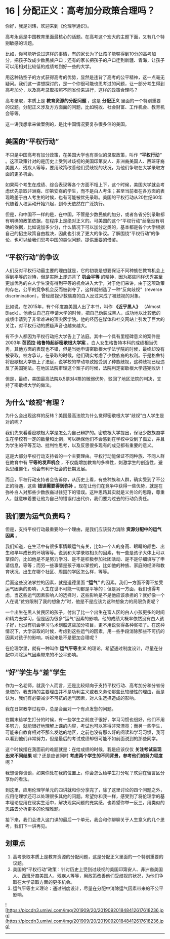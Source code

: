 # 16 | 分配正义：高考加分政策合理吗？

你好，我是刘玮，欢迎来到《伦理学通识》。

高考永远是中国教育里面最核心的话题。在高考这个宏大的主题下面，又有几个特别敏感的话题。

比如，你可能听说过这样的事情，有的家长为了让孩子能够得到10分的高考加分，把孩子改成少数民族户口；还有的家长把孩子的户口迁到新疆、青海，让孩子可以用相对比较低的成绩考到好一些的大学。

用这种钻空子的方式获得高考的优势，显然是违背了高考的公平精神，这一点毫无疑问。我们这一讲想探讨的，是一个你很可能也思考过的问题，让一部分考生得到高考加分，以及高考录取按照不同省份来进行，这样的政策合理吗？

高考录取，本质上是 **教育资源的分配问题** ，这是 **分配正义** 里面的一个特别重要的议题。分配正义涉及方方面面的问题，比如税收、社会财富、工作机会、教育机会等等。

这一讲我想拿来做案例的，是比中国情况要复杂很多倍的美国。

## 美国的“平权行动”

不只是中国高考有加分政策，在美国大学也有类似的录取政策，叫作 **“平权行动”** 。这项政策针对的是历史上受到过歧视的美国印第安人、非洲裔美国人、西班牙裔美国人、残疾人等等，要用政策改善他们受歧视的状况，为他们争取在大学录取方面的更多机会。

如果两个考生在成绩、综合表现等各个方面不相上下，这个时候，美国大学就会考虑优先录取非洲裔、印第安裔的学生，而不是白人考生；甚至当前者在各方面的表现略差于白人考生的时候，也有可能被优先录取。美国的平权行动从20世纪60年代随着人权运动开始兴起，到今天依然在广泛执行。

但是，和中国不一样的是，在中国，不管是少数民族的加分，或者各省分别录取都有明确的政策依据，在程序上是绝对正义的。可美国的这个“平权行动”丝毫没有明确的依据，比如说加多少分，什么情况下可以加分之类的，基本都是各个大学根据自己的招生政策自由裁决，因此也引发了更大的争议。了解围绕“平权行动”的争论，也可以给我们思考中国的类似问题，提供重要的借鉴。

## “平权行动”的争议

人们反对平权行动最主要的理由就是，它的初衷是想要保证不同种族在教育机会上得到平等的对待，但是实际上却违背了 **机会平等** 的精神，因为那些同样优秀甚至更加优秀的白人学生没有得到平等的机会进入大学，对于他们来讲，由于这项政策的存在，公平的竞争机会反而被剥夺了，这样就制造了一种“反向歧视”（reverse discrimination），曾经歧视少数族裔的白人反过来成了被歧视的对象。

比如说，在2015年，有个印度裔美国人出了本书，叫作 **《近乎黑人》** （Almost Black）。他承认自己在申请大学的时候，把自己伪装成黑人，成功地以比较低的成绩申请到了非常难进的顶尖医学院。他的经历在媒体和社交网站上引发了巨大的关注，对平权行动的质疑声音也越来越大。

有不少人都因为平权行动把大学告上了法庭。其中一个具有里程碑意义的案件是2003年 **芭芭拉·格鲁特起诉密歇根大学案** 。白人女生格鲁特本科的成绩相当优秀，其他方面的表现也不错，但是当她申请密歇根大学法学院的时候，最终却没有被录取。校方承认，在录取的时候，他们确实考虑了少数族裔的权利。于是格鲁特将密歇根大学告上了法庭，说学校的举动导致她受到了种族歧视，这种歧视已经违反了美国宪法。在地区法院审理这个案子的时候，法院判定密歇根大学违宪败诉！

但是，最终，美国最高法院以5票对4票的微弱优势，驳回了地区法院的判决，支持了密歇根大学的做法。

## 为什么“歧视”有理？

为什么会出现这样的反转？美国最高法院为什么觉得密歇根大学“歧视”白人学生是对的呢？

我们先来看看密歇根大学是怎么为自己辩护的。密歇根大学提出，保证少数族裔学生在学校有一定的数量和比例，可以确保他们不会感到在学校中受到了孤立，并且为学生的平等互动、批判性思考，以及反思很多现有的成见都有重要的意义。

这是大部分平权行动支持者的一个主要理由。平权行动能保证不同种族、不同人群在教育中有 **平等的发声机会** ，不仅能增加教育的多样性，刺激学生的创造性，避免思维僵化，也会有利于社会的长期发展。

而且，平权行动支持者会告诉你，从历史上看，有些种族和人群，确实受到了不公正的待遇，这些 **错误需要得到弥补** 。现在让他们在竞争中获得一些优势，就是在弥补白人对那些少数族裔过往犯下的错误。这种思路其实就是义务论的思路，尊重人，就意味着要让他为自己的错误付出代价，我们要为过去的行动负责任。

## 我们要为运气负责吗？

但是，支持平权行动最重要的一个理由，是我们应该努力消除 **资源分配中的运气因素** 。

我们知道，在生活中有很多事情跟运气有关，比如一个人的身高、眼睛的颜色、出生和早年成长的环境等等。说到和大学录取相关的因素，有一些是孩子大体上可以掌控的，比如他是不是努力学习、是不是积极参加社团活动、是不是仔细填写了申请信息，等等；而另一些事情是孩子难以掌控的，比如他的种族、家庭的经济和教育状况、出生在哪个社区、周围的学区怎么样，等等。

后面这些没法掌控的因素，就是道德里面 **“运气”** 的因素。我们一方面不得不接受运气因素的影响，人生在世不可能一切都是平等的；但是另一方面，我们也得考虑，当这些运气因素影响人的选择时，这些影响是不是他应该承担的？就好像一个人在说“贫穷限制了我的想象力”时，他是不是应该为这种想象力的局限负责呢？

一个出生在黑人贫民区的孩子，付出了比一个出生在富人区的白人小孩更多的时间和精力去学习，但是因为很多“运气”因素的影响，他的成绩大概率依然没有白人孩子好，也没有机会学习马术划船这些加分项目，更不用说获得各种奖项了。在这种情况下，大学录取的时候，考虑到这些运气的因素，用一些手段消除那些不可抗的因素对孩子的影响，听起来是不是更加合理呢？

在伦理学里，就有一种叫作 **运气平等主义** 的理论，希望通过制度设计，尽量在分配中消除运气因素带来的不公平影响。

## “好”学生与“差”学生

作为一名老师，就我个人而言，还是比较倾向于支持平权行动、高考加分和分省份录取的。我支持的主要理由并不是功利主义或者义务论那些比较硬性的理由，而是认为，我们有必要减少不可抗的运气因素，对人生选择造成的影响。

我在日常教学过程中，总是会面对一个有点发愁的问题。

在期末给学生打分的时候，有一些学生之前底子很好，学习习惯也很好，他们不用多努力，就能很好地理解上课的内容，考试也可以答得非常漂亮；而另一些学生，可能来自教育相对不那么发达的地区，之前也没有那么好的阅读和学习习惯，我可以看到他们非常努力，但是最后的考试成绩却很可能不如前面说到的那些同学。

这个时候摆在我面前的难题就是：在给成绩的时候，我是应该仅仅 **关注考试呈现出来不同结果** 呢？还是应该同时 **考虑两个学生的不同背景，参考他们的努力程度** 呢？

我想请你谈谈，如果你处在我的位置上，你会怎么给学生打分呢？欢迎在留言区分享你的看法。

到这里，应用伦理学单元的四讲就和你分享完了，除了这里讨论的四个问题之外，应用伦理学还可以处理很多其他的问题。希望你和我一样，感受到了将伦理学的基本理论应用在现实生活中，解决现实问题的充实感，也希望你举一反三，用类似的思路去分析更多的伦理难题。

接下来，我们会进入这门课的最后一个单元，我会和你聊聊关于人生意义的几个思考，我们下一讲再见。

## 划重点

1. 高考录取本质上是教育资源的分配问题，这是分配正义里面的一个特别重要的议题。
2. 美国的“平权行动”政策：针对历史上受到过歧视的美国印第安人、非洲裔美国人、西班牙裔美国人、残疾人等等，用政策改善他们受歧视的状况，为他们争取在大学录取方面的更多机会。
3. 运气平等主义理论：通过制度设计，尽量在分配中消除运气因素带来的不公平影响。

![https://piccdn3.umiwi.com/img/201909/20/201909201848412617618236.jpg](https://piccdn3.umiwi.com/img/201909/20/201909201848412617618236.jpg)

---
